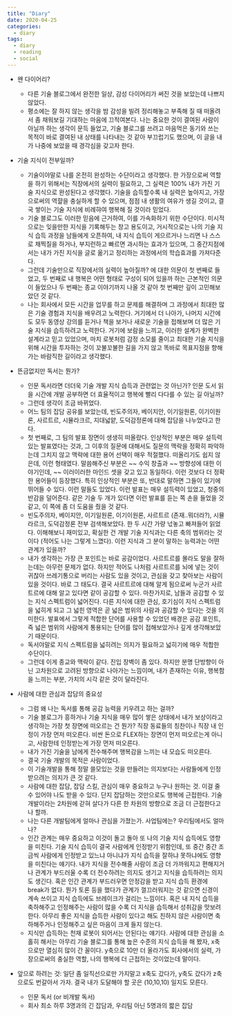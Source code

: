 ```yaml
---
title: "Diary"
date: 2020-04-25
categories:
  - diary
tags:
  - diary
  - reading
  - social
---
```


- 왠 다이어리?
    - 다른 기술 블로그에서 완전한 일상, 감성 다이어리가 써진 것을 보았는데 나쁘지 않았다.
    - 평소에는 잘 하지 않는 생각을 밤 감성을 빌려 정리해놓고 부족해 질 때 떠올려서 좀 채워보길 기대하는 마음에 끄적여본다.
    나는 중요한 것이 결여된 사람이 아닐까 하는 생각이 문득 들었고,
    기술 블로그를 쓰려고 마음먹은 동기와 쓰는 목적이 바로 결여된 내 상태를 나타내는 것 같아 부끄럽기도 했으며,
    이 글을 내가 나중에 보았을 때 경각심을 갖고자 한다.

- 기술 지식이 전부일까?
    - 기술이야말로 나를 온전히 완성하는 수단이라고 생각했다. 한 가장으로써 역할을 하기 위해서는 직장에서의 실력이 필요하고,
    그 실력은 100% 내가 가진 기술 지식으로 완성된다고 생각했다.
    기술을 습득할수록 내 실력은 높아지고, 가장으로써의 역햘을 충실하게 할 수 있으며, 점점 내 생활의 여유가 생길 것이고,
    결국 쌓이는 기술 지식에 비례햐여 행복해 질 것이라 믿었다.
    - 기술 블로그도 이러한 믿음에 근거하여, 이를 가속화하기 위한 수단이다. 미시적으로는 잊을만한 지식을 기록해두는 창고 용도이고,
    거시적으로는 나의 기술 지식 습득 과정을 남들에게 오픈하여, 내 지식 습득이 게으르거나 느리면 나 스스로 채찍질을 하거나, 부지런하고 빠르면 과시하는 효과가 있으며,
    그 중간지점에서는 내가 가진 지식을 글로 옮기고 정리하는 과정에서의 학습효과를 가져다준다.
    - 그런데 기술만으로 직장에서의 실력이 높아질까? 에 대한 의문이 첫 번째로 들었고, 두 번째로 내 행복은 어떤 형태로 구성이 되어 있을까 하는 근본적인 의문이 들었으나
    두 번째는 종교 이야기까지 나올 것 같아 첫 번째만 깊이 고민해보았던 것 같다.
    - 나는 회사에서 모든 시간을 업무를 하고 문제를 해결하며 그 과정에서 최대한 많은 기술 경험과 지식을 배우려고 노력한다. 
    거기에서 더 나아가, 나머지 시간에도 모두 동영상 강의를 듣거나 책을 보거나 새로운 기술을 접해보며 더 많은 기술 지식을 습득하려고 노력한다.
    거기에 보람을 느끼고, 이러한 설계가 완벽한 설계라고 믿고 있었으며, 마치 로봇처럼 감정 소모를 줄이고 최대한 기술 지식을 위해 시간을 투자하는 것이
    꼬불꼬불한 길을 가지 않고 똑바로 목표지점을 향해 가는 바람직한 길이라고 생각했다.
    
- 뜬금없지만 독서는 뭔가?
    - 인문 독서라면 더더욱 기술 개발 지식 습득과 관련없는 것 아닌가? 인문 도서 읽을 시간에 개발 공부하면 더 효율적이고 행복에 빨리 다다를 수 있는 길 아닐까?
    - 그런데 생각이 조금 바뀌었다.
    - 어느 팀의 잡담 공유를 보았는데, 빈도주의자, 베이지안, 이기일원론, 이기이원론, 사르트르, 시뮬라크르, 지대넓얕, 도덕감정론에 대해 잡담을 나누었다고 한다.
    - 첫 번째로, 그 팀의 발표 장면이 생생히 떠올랐다. 인상적인 부분은 매우 설득력있는 발표였다는 것과, 그 이후의 질문에 대해서도 질문의 맥락을 정확히 파악하는데 그치지 않고
    맥락에 대한 용어 선택이 매우 적절했다. 떠올리기도 쉽지 않은데, 이런 형태였다. 말씀해주신 부분은 ~~ 수익 창출과 ~~ 방향성에 대한 이야기인데, ~~ 이러이러한 마인드 셋을 갖고 있고 동일하다.
    이런 것보다 더 정확한 용어들이 등장했다.
    특히 인상적인 부분은 또, 반대로 말하면 그들이 있기에 뛰어들 수 있다. 이런 말들도 있었다.
    이런 발표는 매우 설득력이 있었고, 청중의 반감을 덜어준다. 같은 기술 두 개가 있다면 이런 발표를 듣는 쪽 손을 들었을 것 같고, 이 쪽에 좀 더 도움을 줬을 것 같다.
    - 빈도주의자, 베이지안, 이기일원론, 이기이원론, 사르트르 (존재..뭐더라?), 시뮬라르크, 도덕감정론 전부 검색해보았다. 한 두 시간 가량 넋놓고 빠져들어 읽었다. 이해해보니 재미있고,
    확실한 건 개발 기술 지식과는 다른 축의 범위라는 것이다 (적어도 나는 그렇게 느꼈다). 이런 지식과 그 분이 말하는 능력과는 어떤 관계가 있을까?
    - 내가 생각하는 가장 큰 포인트는 바로 공감이었다. 사르트르를 몰라도 말을 잘하는데는 아무런 문제가 없다. 하지만 적어도 나처럼 사르트르를 뇌에 넣는 것이 귀찮아 쓰레기통으로 버리는 사람도 있을 것이고,
    관심을 갖고 찾아보는 사람이 있을 것이다.
    바로 그 태도다. 결국 사르트르에 대해 알게 됨으로써 누군가 사르트르에 대해 알고 있다면 같이 공감할 수 있다. 마찬가지로, 남들과 공감할 수 있는 지식 스펙트럼이 넓어진다.
    다른 지식에 대한 관심, 호기심이 지식 스펙트럼을 넓히게 되고 그 넓힌 영역은 곧 넓은 범위의 사람과 공감할 수 있다는 것을 의미한다. 
    발표에서 그렇게 적합한 단어를 사용할 수 있었던 배경은 공감 포인트, 즉 넓은 범위의 사람에게 통용되는 단어를 많이 접해보았거나 깊게 생각해보았기 때문이다.
    - 독서야말로 지식 스펙트럼을 넓히려는 의지가 필요하고 넓히기에 매우 적합한 수단이다.
    - 그런데 이게 종교와 맥락이 같다. 진입 장벽이 좀 있다. 하지만 분명 단방향이 아닌 고차원으로 고려된 방향으로 나아가는 느낌이며,
    내가 존재하는 이유, 행복함을 느끼는 부분, 가치의 시각 같은 것이 달라진다. 
    
- 사람에 대한 관심과 잡담의 중요성
    - 그럼 왜 나는 독서를 통해 공감 능력을 키우려고 하는 걸까?
    - 기술 블로그가 흥하거나 기술 지식을 매우 많이 쌓은 상태에서 내가 보상이라고 생각하는 가장 첫 장면에 떠오르는 건 뭔가?
    직장 동료들의 칭찬이나 직장 내 인정이 가장 먼저 떠오른다. 비싼 돈으로 FLEX하는 장면이 먼저 떠오르는게 아니고, 사람한테 인정받는게 가장 먼저 떠오른다.
    - 내가 가진 기술을 남에게 전수해주며 행복감을 느끼는 내 모습도 떠오른다.
    - 결국 기술 개발의 목적은 사람이었다.
    - 이 기술개발을 통해 정말 쓸모있는 것을 만들려는 의지보다는 사람들에게 인정받으려는 의지가 큰 것 같다.
    - 사람에 대한 잡담, 잡담 스킬, 관심이 매우 중요하고 누구나 원하는 것. 이걸 줄 수 있어야 나도 받을 수 있다. 
    단지 잡담하는 것만으로도 행복에 근접한다.
    기술개발이라는 2차원에 갇혀 살다가 다른 한 차원의 방향으로 조금 더 근접한다고나 할까.
    - 나는 다른 개발팀에게 얼마나 관심을 가졌는가. 사업팀에는? 우리팀에서도 얼마나?
    - 인간 관계는 매우 중요하고 이것이 돌고 돌아 또 나의 기술 지식 습득에도 영향을 미친다.
    기술 지식 습득이 결국 사람에게 인정받기 위함인데, 또 중간 중간 조금씩 사람에게 인정받고 있느냐 아니냐가 지식 습득을 잘하냐 못하냐에도 영향을 미친다는 얘기다.
    내가 지식을 전수해줄 사람이 조금 더 가까워지고 편해지거나 관계가 부드러울 수록 더 전수하려는 의지도 생기고 지식을 습득하려는 의지도 생긴다.
    혹은 인간 관계가 부드러우면 안정감을 받고 지식 습득 환경에 break가 없다. 뭔가 토론 등을 했다가 관계가 껄끄러워지는 것 같으면 신경이 계속 쓰이고 지식 습득에도 브레이크가 걸리는 느낌이다.
    혹은 내 지식 습득을 축하해주고 인정해주는 사람이 많을 수록 더 지식을 습득해서 성취감을 맛보려 한다.
    아무리 좋은 지식을 습득한 사람이 있다고 해도 친하지 않은 사람이면 축하해주거나 인정해주고 싶은 마음이 크게 들지 않는다.
    - 지식만 습득하는 천재 로봇이 되어서는 안된다는 얘기다. 사람에 대한 관심을 소홀히 해서는 아무리 기술 블로그를 통해 높은 수준의 지식 습득을 해 봤자, x축으로만 열심히 많이 간 꼴이다.
    y축으로 10만 더 올라가도 회사에서의 실력, 가장으로써의 충실한 역할, 나의 행복에 더 근접하는 것이었는데 말이다.
    
- 앞으로 하려는 것: 일단 좀 일직선으로만 가지말고 x축도 갔다가, y축도 갔다가 z축으로도 번갈아서 가자. 결국 내가 도달해야 할 곳은 (10,10,10) 일지도 모른다. 
    - 인문 독서 (or 비개발 독서)
    - 회사 최소 하루 3명과의 긴 잡담과, 우리팀 아닌 5명과의 짧은 잡담
 
